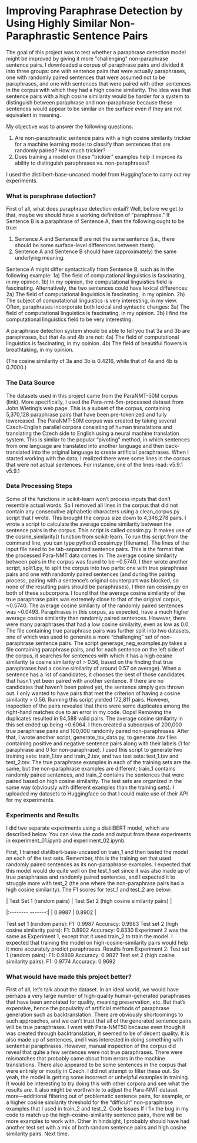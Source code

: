 # Improving Paraphrase Detection by Using Highly Similar Non-Paraphrastic Sentence Pairs

The goal of this project was to test whether a paraphrase detection model might be improved by giving it more "challenging" non-paraphrase sentence pairs. I downloaded a corpus of paraphrase pairs and divided it into three groups: one with sentence pairs that were actually paraphrases, one with randomly paired sentences that were assumed not to be paraphrases, and one with sentences that were paired with other sentences in the corpus with which they had a high cosine similarity. The idea was that sentence pairs with a high cosine similarity would be harder for a system to distinguish between paraphrase and non-paraphrase because these sentences would appear to be similar on the surface even if they are not equivalent in meaning.

My objective was to answer the following questions:
1. Are non-paraphrastic sentence pairs with a high cosine similarity trickier for a machine learning model to classify than sentences that are randomly paired? How much trickier?
2. Does training a model on these "trickier" examples help it improve its ability to distinguish paraphrases vs. non-paraphrases?

I used the distilbert-base-uncased model from Huggingface to carry out my experiments.

### What is paraphrase detection?
First of all, what does paraphrase detection entail? Well, before we get to that, maybe we should have a working definition of "paraphrase." If Sentence B is a paraphrase of Sentence A, then the following ought to be true:
1. Sentence A and Sentence B are not the same sentence (i.e., there should be some surface-level differences between them).
2. Sentence A and Sentence B should have (approximately) the same underlying meaning.

Sentence A might differ syntactically from Sentence B, such as in the following example:
1a) The field of computational linguistics is fascinating, in my opinion.
1b) In my opinion, the computational linguistics field is fascinating.
Alternatively, the two sentences could have lexical differences:
2a) The field of computational linguistics is fascinating, in my opinion.
2b) The subject of computational linguistics is very interesting, in my view.
Often, paraphrases incorporate both lexical and syntactic changes:
3a) The field of computational linguistics is fascinating, in my opinion.
3b) I find the computational linguistics field to be very interesting.

A paraphrase detection system should be able to tell you that 3a and 3b are paraphrases, but that 4a and 4b are not:
4a) The field of computational linguistics is fascinating, in my opinion.
4b) The field of beautiful flowers is breathtaking, in my opinion.

(The cosine similarity of 3a and 3b is 0.4216, while that of 4a and 4b is 0.7000.)

### The Data Source
The datasets used in this project came from the ParaNMT-50M corpus (link). More specifically, I used the Para-nmt-5m-processed dataset from John Wieting’s web page. This is a subset of the corpus, containing 5,370,128 paraphrase pairs that have been pre-tokenized and fully lowercased. The ParaNMT-50M corpus was created by taking several Czech-English parallel corpora consisting of human translations and translating the Czech side to English using a neural machine translation system. This is similar to the popular “pivoting” method, in which sentences from one language are translated into another language and then back-translated into the original language to create artificial paraphrases.
When I started working with the data, I realized there were some lines in the corpus that were not actual sentences. For instance, one of the lines read:
v5.9.1   v5.9.1

### Data Processing Steps
Some of the functions in scikit-learn won’t process inputs that don’t resemble actual words. So I removed all lines in the corpus that did not contain any consecutive alphabetic characters using a clean_corpus.py script that I wrote. This brought the corpus size down to 4,346,278 pairs.
I wrote a script to calculate the average cosine similarity between the sentence pairs in the corpus. This script is called cossim.py. It makes use of the cosine_similarity() function from scikit-learn. To run this script from the command line, you can type python3 cossim.py [filename]. The lines of the input file need to be tab-separated sentence pairs. This is the format that the processed Para-NMT data comes in.
The average cosine similarity between pairs in the corpus was found to be ~0.5740.
I then wrote another script, split1.py, to split the corpus into two parts: one with true paraphrase pairs and one with randomly paired sentences (and during the pairing process, pairing with a sentence’s original counterpart was blocked, so none of the resulting pairs should be paraphrases). 
I then ran cossim.py on both of these subcorpora. I found that the average cosine similarity of the true paraphrase pairs was extremely close to that of the original corpus, ~0.5740. The average cosine similarity of the randomly paired sentences was ~0.0493. Paraphrases in this corpus, as expected, have a much higher average cosine similarity than randomly paired sentences. However, there were many paraphrases that had a low cosine similarity, even as low as 0.0.
The file containing true paraphrase pairs was further split into two datasets, one of which was used to generate a more “challenging” set of non-paraphrase sentence pairs. The script generage_neg_examples.py takes a file containing paraphrase pairs, and for each sentence on the left side of the corpus, it searches for sentences with which it has a high cosine similarity (a cosine similarity of > 0.56, based on the finding that true paraphrases had a cosine similarity of around 0.57 on average). When a sentence has a list of candidates, it chooses the best of those candidates that hasn’t yet been paired with another sentence. If there are no candidates that haven’t been paired yet, the sentence simply gets thrown out. I only wanted to have pairs that met the criterion of having a cosine similarity > 0.56. 
Running this script yielded 172,811 pairs. However, inspection of the pairs revealed that there were some duplicates among the right-hand matches due to an error in my code. Oops! Removing the duplicates resulted in 94,588 valid pairs. The average cosine similarity in this set ended up being ~0.6064. 
I then created a subcorpus of 200,000 true paraphrase pairs and 100,000 randomly paired non-paraphrases. After that, I wrote another script, generate_tsv_data.py, to generate .tsv files containing positive and negative sentence pairs along with their labels (1 for paraphrase and 0 for non-paraphrase). I used this script to generate two training sets: train_1.tsv and train_2.tsv, and two test sets: test_1.tsv and test_2.tsv. The true paraphrase examples in each of the training sets are the same, but the non-paraphrase examples are different; train_1 contains randomly paired sentences, and train_2 contains the sentences that were paired based on high cosine similarity. The test sets are organized in the same way (obviously with different examples than the training sets). I uploaded my datasets to Huggingface so that I could make use of their API for my experiments.

### Experiments and Results
I did two separate experiments using a distilBERT model, which are described below. You can view the code and output from these experiments in experiment_01.ipynb and experiment_02.ipynb. 

First, I trained distilbert-base-uncased on train_1 and then tested the model on each of the test sets. Remember, this is the training set that used randomly paired sentences as its non-paraphrase examples. I expected that this model would do quite well on the test_1 set since it was also made up of true paraphrases and randomly paired sentences, and I expected it to struggle more with test_2 (the one where the non-paraphrase pairs had a high cosine similarity). 
The F1 scores for test_1 and test_2 are below:


| Test Set 1 (random pairs) |  Test Set 2 (high cosine similarity pairs) |

|:--------                                                       -------:|
| 0.9987                    | 0.8902                                     |
    

Test set 1 (random pairs): 
F1: 0.9987	Accuracy: 0.9983
Test set 2 (high cosine similarity pairs):
F1: 0.8902	Accuracy: 0.8330
Experiment 2 was the same as Experiment 1, except that it used train_2 to train the model. I expected that training the model on high-cosine-similarity pairs would help it more accurately predict paraphrases.
Results from Experiment 2:
Test set 1 (random pairs):
F1: 0.9869	Accuracy: 0.9827
Test set 2 (high cosine similarity pairs):
F1: 0.9774	Accuracy: 0.9692

### What would have made this project better?
First of all, let’s talk about the dataset. In an ideal world, we would have perhaps a very large number of high-quality human-generated paraphrases that have been annotated for quality, meaning preservation, etc. But that’s expensive, hence the popularity of artificial methods of paraphrase generation such as backtranslation. There are obviously shortcomings to such approaches, and we can’t trust that all of the generated sentence pairs will be true paraphrases.
I went with Para-NMT50 because even though it was created through backtranslation, it seemed to be of decent quality. It is also made up of sentences, and I was interested in doing something with sentential paraphrases. However, manual inspection of the corpus did reveal that quite a few sentences were not true paraphrases. There were mismatches that probably came about from errors in the machine translations. There also appeared to be some sentences in the corpus that were entirely or mostly in Czech. I did not attempt to filter these out. So yeah, the model is getting some incorrect or unhelpful examples in training.
It would be interesting to try doing this with other corpora and see what the results are. It also might be worthwhile to adjust the Para-NMT dataset more—additional filtering out of problematic sentence pairs, for example, or a higher cosine similarity threshold for the “difficult” non-paraphrase examples that I used in train_2 and test_2. 
Code Issues
If I fix the bug in my code to match up the high-cosine-similarity sentence pairs, there will be more examples to work with. 
Other
In hindsight, I probably should have had another test set with a mix of both random sentence pairs and high cosine similarity pairs. Next time.
